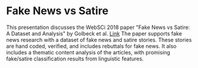 # Fake News vs Satire

This presentation discusses the WebSCi 2018 paper "Fake News vs Satire: A Dataset and Analysis" by Golbeck et al. [Link](https://web.stanford.edu/~mattm401/docs/2018-Golbeck-WebSci-FakeNewsVsSatire.pdf)
The paper supports fake news research with a dataset of fake news and satire stories.
These stories are hand coded, verified, and includes rebuttals for fake news.
It also includes a thematic content analysis of the articles, with promising fake/satire classification results from linguistic features.
